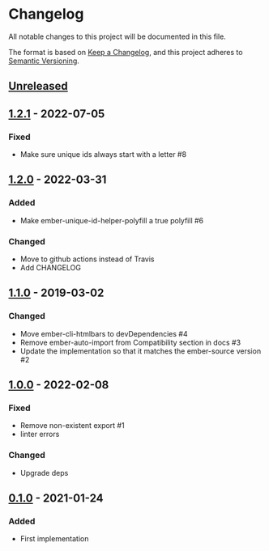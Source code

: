 # Changelog

All notable changes to this project will be documented in this file.

The format is based on [Keep a Changelog](https://keepachangelog.com/en/1.0.0/),
and this project adheres to [Semantic Versioning](https://semver.org/spec/v2.0.0.html).

## [Unreleased]

## [1.2.1] - 2022-07-05

### Fixed

- Make sure unique ids always start with a letter #8

## [1.2.0] - 2022-03-31

### Added

- Make ember-unique-id-helper-polyfill a true polyfill #6

### Changed

- Move to github actions instead of Travis
- Add CHANGELOG

## [1.1.0] - 2019-03-02

### Changed

- Move ember-cli-htmlbars to devDependencies #4
- Remove ember-auto-import from Compatibility section in docs #3
- Update the implementation so that it matches the ember-source version #2

## [1.0.0] - 2022-02-08

### Fixed

- Remove non-existent export #1
- linter errors

### Changed

- Upgrade deps

## [0.1.0] - 2021-01-24

### Added

- First implementation

[1.2.1]: https://github.com/ctjhoa/ember-unique-id-helper-polyfill/compare/v1.2.0...v1.2.1
[1.2.0]: https://github.com/ctjhoa/ember-unique-id-helper-polyfill/compare/v1.1.0...v1.2.0
[1.1.0]: https://github.com/ctjhoa/ember-unique-id-helper-polyfill/compare/v1.0.0...v1.1.0
[1.0.0]: https://github.com/ctjhoa/ember-unique-id-helper-polyfill/compare/v0.1.0...v1.0.0
[0.1.0]: https://github.com/ctjhoa/ember-unique-id-helper-polyfill/releases/tag/v0.1.0


[unreleased]: https://github.com/ctjhoa/ember-unique-id-helper-polyfill/compare/v1.2.1...HEAD

